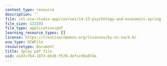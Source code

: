 ```yaml
---
content_type: resource
description: ''
file: /ol-ocw-studio-app/courses/14-13-psychology-and-economics-spring-2020/a1d7c7b41873bb30f5703efcc99a874a_UbRlSqmN4uM.pdf
file_size: 122293
file_type: application/pdf
learning_resource_types: []
license: https://creativecommons.org/licenses/by-nc-sa/4.0/
ocw_type: OCWFile
resourcetype: Document
title: 3play pdf file
uid: a1d7c7b4-1873-bb30-f570-3efcc99a874a
---
```

